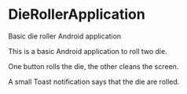 # DieRollerApplication
Basic die roller Android application

This is a basic Android application to roll two die. 

One button rolls the die, the other cleans the screen.

A small Toast notification says that the die are rolled.
